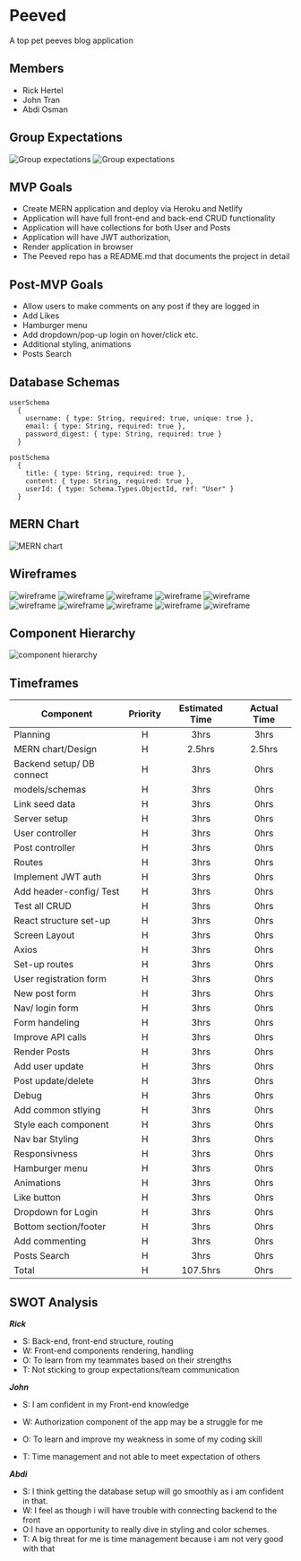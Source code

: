 # Peeved
A top pet peeves blog application

## Members
- Rick Hertel   
- John Tran
- Abdi Osman

## Group Expectations
<img src="./images/group-expectations.png" alt="Group expectations" />
<img src="./images/group-expectations2.png" alt="Group expectations" />


## MVP Goals

- Create MERN application and deploy via Heroku and Netlify
- Application will have full front-end and back-end CRUD functionality
- Application will have collections for both User and Posts
- Application will have JWT authorization, 
- Render application in browser
- The Peeved repo has a README.md that documents the project in detail

## Post-MVP Goals
- Allow users to make comments on any post if they are logged in
- Add Likes
- Hamburger menu
- Add dropdown/pop-up login on hover/click etc.
- Additional styling, animations
- Posts Search

## Database Schemas
```
userSchema
  {
    username: { type: String, required: true, unique: true },
    email: { type: String, required: true },
    password_digest: { type: String, required: true }
  }

postSchema
  {
    title: { type: String, required: true },
    content: { type: String, required: true },
    userId: { type: Schema.Types.ObjectId, ref: "User" }
  }
```

## MERN Chart
<img src="./MERN-chart.jpg" alt="MERN chart"/>

## Wireframes
<img src="./images/home.jpg" alt="wireframe">
<img src="./images/register.jpg" alt="wireframe">
<img src="./images/logged-in-page.jpg" alt="wireframe">
<img src="./images/new-post.jpg" alt="wireframe">
<img src="./images/edit.jpg" alt="wireframe">
<img src="./images/home.rsp.jpg" alt="wireframe">
<img src="./images/register.rsp.jpg" alt="wireframe">
<img src="./images/logged-in-page.rsp.jpg" alt="wireframe">
<img src="./images/new-post.rsp.jpg" alt="wireframe">
<img src="./images/edit.rsp.jpg" alt="wireframe">

## Component Hierarchy
<img src="./images/component-hierarchy.png" alt="component hierarchy" />

## Timeframes


| Component | Priority | Estimated Time | Actual Time| 
| --- | :---: |  :---: | :---: | 
| Planning | H | 3hrs| 3hrs | 
| MERN chart/Design | H | 2.5hrs| 2.5hrs |
| Backend setup/ DB connect | H | 3hrs| 0hrs |
| models/schemas | H | 3hrs| 0hrs |
| Link seed data | H | 3hrs| 0hrs |
| Server setup | H | 3hrs| 0hrs |
| User controller | H | 3hrs| 0hrs |
| Post controller | H | 3hrs| 0hrs |
| Routes | H | 3hrs| 0hrs |
| Implement JWT auth| H | 3hrs| 0hrs |
| Add header-config/ Test | H | 3hrs| 0hrs |
| Test all CRUD | H | 3hrs| 0hrs |
| React structure set-up | H | 3hrs| 0hrs |
| Screen Layout | H | 3hrs| 0hrs |
| Axios | H | 3hrs| 0hrs |
| Set-up routes | H | 3hrs| 0hrs |
| User registration form | H | 3hrs| 0hrs |
| New post form | H | 3hrs| 0hrs |
| Nav/ login form | H | 3hrs| 0hrs |
| Form handeling | H | 3hrs| 0hrs |
| Improve API calls | H | 3hrs| 0hrs |
| Render Posts | H | 3hrs| 0hrs |
| Add user update | H | 3hrs| 0hrs |
| Post update/delete | H | 3hrs| 0hrs |
| Debug| H | 3hrs| 0hrs |
| Add common stlying | H | 3hrs| 0hrs |
| Style each component | H | 3hrs| 0hrs |
| Nav bar Styling | H | 3hrs| 0hrs |
| Responsivness | H | 3hrs| 0hrs |
| Hamburger menu | H | 3hrs| 0hrs |
| Animations | H | 3hrs| 0hrs |
| Like button | H | 3hrs| 0hrs |
| Dropdown for Login | H | 3hrs| 0hrs |
| Bottom section/footer | H | 3hrs| 0hrs |
| Add commenting | H | 3hrs| 0hrs |
| Posts Search | H | 3hrs| 0hrs |
| Total | H | 107.5hrs| 0hrs | 


## SWOT Analysis

_<strong>Rick</strong>_
- S: Back-end, front-end structure, routing
- W: Front-end components rendering, handling
- O: To learn from my teammates based on their strengths
- T: Not sticking to group expectations/team communication

_<strong>John_</strong>
- S: I am confident in my Front-end knowledge
- W: Authorization component of the app may be a struggle for me

- O: To learn and improve my weakness in some of my coding skill
- T: Time management and not able to meet expectation of others

_<strong>Abdi</strong>_
- S: I think getting the database setup will go smoothly as i am confident in that.
- W: I feel as though i will have trouble with connecting backend to the front
- O:I have an opportunity to really dive in styling and color schemes.
- T: A big threat for me is time management because i am not very good with that
